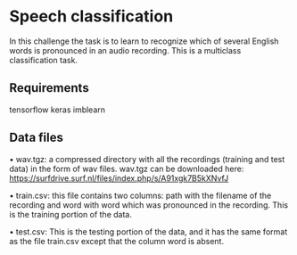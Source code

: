 # Speech classification

In this challenge the task is to learn to recognize which of several English words
is pronounced in an audio recording. This is a multiclass classification task.

## Requirements

tensorflow
keras
imblearn

## Data files

• wav.tgz: a compressed directory with all the recordings (training and test
data) in the form of wav files. 
wav.tgz can be downloaded here: https://surfdrive.surf.nl/files/index.php/s/A91xgk7B5kXNvfJ

• train.csv: this file contains two columns: path with the filename of the
recording and word with word which was pronounced in the recording.
This is the training portion of the data.

• test.csv: This is the testing portion of the data, and it has the same
format as the file train.csv except that the column word is absent.
